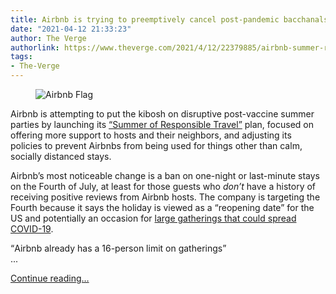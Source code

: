```yaml
---
title: Airbnb is trying to preemptively cancel post-pandemic bacchanals
date: "2021-04-12 21:33:23"
author: The Verge
authorlink: https://www.theverge.com/2021/4/12/22379885/airbnb-summer-responsible-travel-community-support-fno-parties-pandemic
tags:
- The-Verge
---
```

<figure>
      <img alt="Airbnb Flag" src="https://cdn.vox-cdn.com/thumbor/q_7ueDkb4YHDiFO41ZyaA7ah0gM=/41x0:1268x818/1310x873/cdn.vox-cdn.com/uploads/chorus_image/image/69115588/Airbnb_Flag.0.0.png" />
    </figure>

  <p id="sEGKZb">Airbnb is attempting to put the kibosh on disruptive post-vaccine summer parties by launching its <a href="https://news.airbnb.com/airbnb-launches-summer-of-responsible-travel/">“Summer of Responsible Travel”</a> plan, focused on offering more support to hosts and their neighbors, and adjusting its policies to prevent Airbnbs from being used for things other than calm, socially distanced stays.</p>
<p id="hXHbib">Airbnb’s most noticeable change is a ban on one-night or last-minute stays on the Fourth of July, at least for those guests who <em>don’t</em> have a history of receiving positive reviews from Airbnb hosts. The company is targeting the Fourth because it says the holiday is viewed as a “reopening date” for the US and potentially an occasion for <a href="https://www.cdc.gov/coronavirus/2019-ncov/your-health/large-gatherings.html">large gatherings that could spread COVID-19</a>. </p>
<div class="c-float-right"><aside id="PsxcYL"><q>Airbnb already has a 16-person limit on gatherings</q></aside></div>
...
  <p>
    <a href="https://www.theverge.com/2021/4/12/22379885/airbnb-summer-responsible-travel-community-support-fno-parties-pandemic">Continue reading&hellip;</a>
  </p>